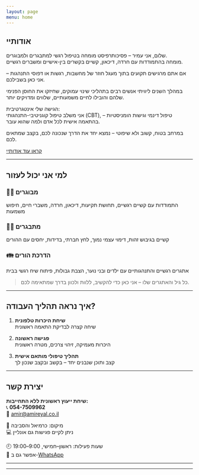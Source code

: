 ```yaml
---
layout: page
menu: home
---
```


## אודותיי

שלום, אני עמיר – פסיכותרפיסט מומחה בטיפול רגשי למתבגרים ולמבוגרים.  
מומחה בהתמודדות עם חרדה, דיכאון, קשיים בקשרים בין-אישיים ומשברים רגשיים.

אם אתם מרגישים תקועים בתוך מעגל חוזר של מחשבות, רגשות או דפוסי התנהגות – אני כאן בשבילכם.

במהלך השנים ליוויתי אנשים רבים בתהליכי שינוי עמוקים, שחיזקו את החוסן הפנימי שלהם והובילו לחיים משמעותיים, שלווים ומדויקים יותר.

הגישה שלי אינטגרטיבית:  
אני משלב טיפול קוגניטיבי-התנהגותי (CBT), טיפול דינמי וגישות הומניסטיות – בהתאמה אישית לכל אדם ולמה שהוא עובר.

במרחב בטוח, קשוב ולא שיפוטי – נמצא יחד את הדרך שנכונה לכם, בקצב שמתאים לכם.

[קראו עוד אודותיי](#)

---

## למי אני יכול לעזור

### 👨‍🦱 מבוגרים  
התמודדות עם קשיים רגשיים, תחושת תקיעות, דיכאון, חרדה, משברי חיים, חיפוש משמעות

### 🧑‍🎓 מתבגרים  
קשיים בגיבוש זהות, דימוי עצמי נמוך, לחץ חברתי, בדידות, יחסים עם ההורים

### 👪 הדרכת הורים  
אתגרים רגשיים והתנהגותיים עם ילדים ובני נוער, הצבת גבולות, פיתוח שיח רגשי בבית

> כל גיל והאתגרים שלו – אני כאן כדי להקשיב, ללוות ולכוון בדרך שמתאימה לכם.

---

## איך נראה תהליך העבודה?

1. **שיחת היכרות טלפונית**  
   שיחה קצרה לבדיקת התאמה ראשונית

2. **פגישה ראשונה**  
   היכרות מעמיקה, זיהוי צרכים, מטרה ראשונית

3. **תהליך טיפולי מותאם אישית**  
   קצב ותוכן שנבנים יחד – בקשב ובקצב שנכון לך

---

## יצירת קשר

**שיחת ייעוץ ראשונית ללא התחייבות:**  
📞 **054-7509962**  
📧 [amir@amireyal.co.il](mailto:amir@amireyal.co.il)

🧭 מיקום: כרמיאל והסביבה  
💻 ניתן לקיים פגישות גם אונליין

🕘 שעות פעילות: ראשון–חמישי, 9:00–19:00  
📱 אפשר גם ב-[WhatsApp](#)

---



---
